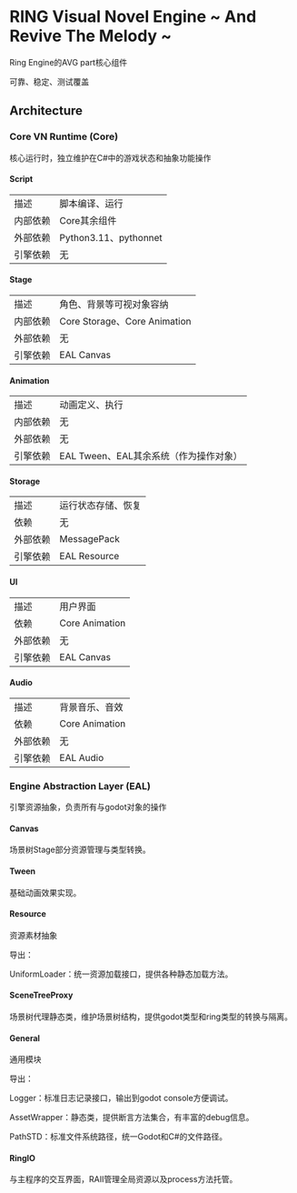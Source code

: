 # RING Visual Novel Engine ~ And Revive The Melody ~

Ring Engine的AVG part核心组件

可靠、稳定、测试覆盖

## Architecture

### Core VN Runtime (Core)

核心运行时，独立维护在C#中的游戏状态和抽象功能操作

#### Script

|          |                       |
| -------- | --------------------- |
| 描述     | 脚本编译、运行        |
| 内部依赖 | Core其余组件          |
| 外部依赖 | Python3.11、pythonnet |
| 引擎依赖 | 无                    |

#### Stage

|          |                              |
| -------- | ---------------------------- |
| 描述     | 角色、背景等可视对象容纳     |
| 内部依赖 | Core Storage、Core Animation |
| 外部依赖 | 无                           |
| 引擎依赖 | EAL Canvas                   |

#### Animation

|          |                                        |
| -------- | -------------------------------------- |
| 描述     | 动画定义、执行                         |
| 内部依赖 | 无                                     |
| 外部依赖 | 无                                     |
| 引擎依赖 | EAL Tween、EAL其余系统（作为操作对象） |

#### Storage

|          |                    |
| -------- | ------------------ |
| 描述     | 运行状态存储、恢复 |
| 依赖     | 无                 |
| 外部依赖 | MessagePack        |
| 引擎依赖 | EAL Resource       |

#### UI

|          |                |
| -------- | -------------- |
| 描述     | 用户界面       |
| 依赖     | Core Animation |
| 外部依赖 | 无             |
| 引擎依赖 | EAL Canvas     |

#### Audio

|          |                |
| -------- | -------------- |
| 描述     | 背景音乐、音效 |
| 依赖     | Core Animation |
| 外部依赖 | 无             |
| 引擎依赖 | EAL Audio      |

### Engine Abstraction Layer (EAL)

引擎资源抽象，负责所有与godot对象的操作

#### Canvas

场景树Stage部分资源管理与类型转换。

#### Tween

基础动画效果实现。

#### Resource

资源素材抽象

导出：

UniformLoader：统一资源加载接口，提供各种静态加载方法。

#### SceneTreeProxy

场景树代理静态类，维护场景树结构，提供godot类型和ring类型的转换与隔离。

#### General

通用模块

导出：

Logger：标准日志记录接口，输出到godot console方便调试。

AssetWrapper：静态类，提供断言方法集合，有丰富的debug信息。

PathSTD：标准文件系统路径，统一Godot和C#的文件路径。

#### RingIO

与主程序的交互界面，RAII管理全局资源以及process方法托管。
